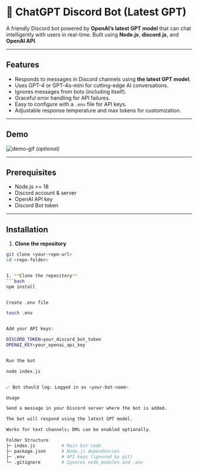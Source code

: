 # 🤖 ChatGPT Discord Bot (Latest GPT)

A friendly Discord bot powered by **OpenAI’s latest GPT model** that can chat intelligently with users in real-time. Built using **Node.js**, **discord.js**, and **OpenAI API**.  

---

## Features

- Responds to messages in Discord channels using **the latest GPT model**.  
- Uses GPT-4 or GPT-4o-mini for cutting-edge AI conversations.  
- Ignores messages from bots (including itself).  
- Graceful error handling for API failures.  
- Easy to configure with a `.env` file for API keys.  
- Adjustable response temperature and max tokens for customization.  

---

## Demo

![demo-gif](link-to-your-demo-gif-or-screenshot) *(optional)*

---

## Prerequisites

- Node.js >= 18  
- Discord account & server  
- OpenAI API key  
- Discord Bot token  

---

## Installation

1. **Clone the repository**
```bash
git clone <your-repo-url>
cd <repo-folder>


1. **Clone the repository**
```bash
npm install


Create .env file

touch .env


Add your API keys:

DISCORD_TOKEN=your_discord_bot_token
OPENAI_KEY=your_openai_api_key


Run the bot

node index.js


✅ Bot should log: Logged in as <your-bot-name>

Usage

Send a message in your Discord server where the bot is added.

The bot will respond using the latest GPT model.

Works for text channels; DMs can be enabled optionally.

Folder Structure
├─ index.js          # Main bot code
├─ package.json      # Node.js dependencies
├─ .env              # API keys (ignored by git)
└─ .gitignore        # Ignores node_modules and .env
